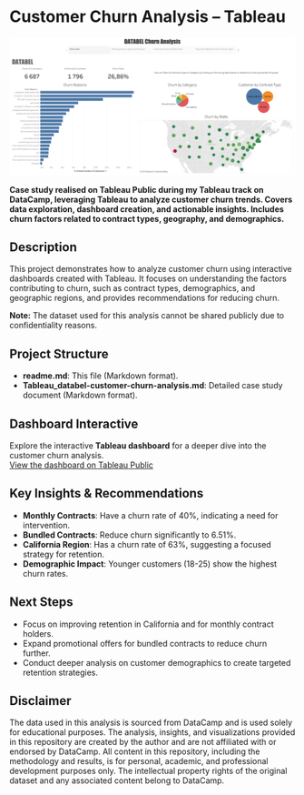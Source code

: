 # Customer Churn Analysis – Tableau
![Dashboard](images/Dashboard.png)

**Case study realised on Tableau Public during my Tableau track on DataCamp, leveraging Tableau to analyze customer churn trends. Covers data exploration, dashboard creation, and actionable insights. Includes churn factors related to contract types, geography, and demographics.**

## Description
This project demonstrates how to analyze customer churn using interactive dashboards created with Tableau. It focuses on understanding the factors contributing to churn, such as contract types, demographics, and geographic regions, and provides recommendations for reducing churn.

**Note:** The dataset used for this analysis cannot be shared publicly due to confidentiality reasons.

## Project Structure
- **readme.md**: This file (Markdown format).
- **Tableau_databel-customer-churn-analysis.md**: Detailed case study document (Markdown format).

## Dashboard Interactive

Explore the interactive **Tableau dashboard** for a deeper dive into the customer churn analysis.  
[View the dashboard on Tableau Public](https://public.tableau.com/app/profile/jc.coissard/viz/databel_case_study/DATABELChurnAnalysis)


## Key Insights & Recommendations
- **Monthly Contracts**: Have a churn rate of 40%, indicating a need for intervention.  
- **Bundled Contracts**: Reduce churn significantly to 6.51%.  
- **California Region**: Has a churn rate of 63%, suggesting a focused strategy for retention.  
- **Demographic Impact**: Younger customers (18-25) show the highest churn rates.

## Next Steps
- Focus on improving retention in California and for monthly contract holders.  
- Expand promotional offers for bundled contracts to reduce churn further.  
- Conduct deeper analysis on customer demographics to create targeted retention strategies.

## Disclaimer
The data used in this analysis is sourced from DataCamp and is used solely for educational purposes. The analysis, insights, and visualizations provided in this repository are created by the author and are not affiliated with or endorsed by DataCamp. All content in this repository, including the methodology and results, is for personal, academic, and professional development purposes only. The intellectual property rights of the original dataset and any associated content belong to DataCamp.
